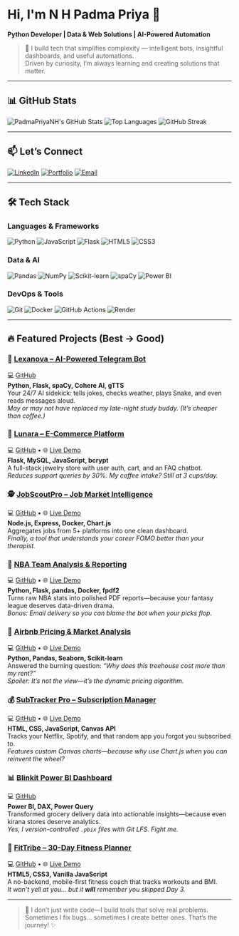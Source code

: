# Hi, I'm N H Padma Priya 👋  
**Python Developer | Data & Web Solutions | AI-Powered Automation**  

> 🧠 I build tech that simplifies complexity — intelligent bots, insightful dashboards, and useful automations.  
> Driven by curiosity, I’m always learning and creating solutions that matter.

---

## 📊 GitHub Stats
![PadmaPriyaNH's GitHub Stats](https://github-readme-stats.vercel.app/api?username=PadmaPriyaNH&show_icons=true&theme=radical&hide=issues)
![Top Languages](https://github-readme-stats.vercel.app/api/top-langs/?username=PadmaPriyaNH&layout=compact&theme=radical)
![GitHub Streak](https://streak-stats.demolab.com?user=PadmaPriyaNH&theme=radical&hide_border=true)

---

## 📫 Let’s Connect
[![LinkedIn](https://img.shields.io/badge/LinkedIn-0A66C2?style=for-the-badge&logo=linkedin&logoColor=white)](https://www.linkedin.com/in/nh-padmapriya)
[![Portfolio](https://img.shields.io/badge/Portfolio-1e40af?style=for-the-badge&logo=vercel&logoColor=white)](https://nhpadmapriya.netlify.app)
[![Email](https://img.shields.io/badge/Gmail-D14836?style=for-the-badge&logo=gmail&logoColor=white)](mailto:nh.padmapriyaa@gmail.com)

---

## 🛠️ Tech Stack

### Languages & Frameworks
![Python](https://img.shields.io/badge/Python-3776AB?style=for-the-badge&logo=python&logoColor=white)
![JavaScript](https://img.shields.io/badge/JavaScript-F7DF1E?style=for-the-badge&logo=javascript&logoColor=black)
![Flask](https://img.shields.io/badge/Flask-000000?style=for-the-badge&logo=flask&logoColor=white)
![HTML5](https://img.shields.io/badge/HTML5-E34F26?style=for-the-badge&logo=html5&logoColor=white)
![CSS3](https://img.shields.io/badge/CSS3-1572B6?style=for-the-badge&logo=css3&logoColor=white)

### Data & AI
![Pandas](https://img.shields.io/badge/Pandas-150458?style=for-the-badge&logo=pandas&logoColor=white)
![NumPy](https://img.shields.io/badge/NumPy-013243?style=for-the-badge&logo=numpy&logoColor=white)
![Scikit-learn](https://img.shields.io/badge/Scikit--learn-F7931E?style=for-the-badge&logo=scikit-learn&logoColor=white)
![spaCy](https://img.shields.io/badge/spaCy-09A3D5?style=for-the-badge&logo=spacy&logoColor=white)
![Power BI](https://img.shields.io/badge/Power%20BI-F2C811?style=for-the-badge&logo=power-bi&logoColor=black)

### DevOps & Tools
![Git](https://img.shields.io/badge/Git-F05032?style=for-the-badge&logo=git&logoColor=white)
![Docker](https://img.shields.io/badge/Docker-2496ED?style=for-the-badge&logo=docker&logoColor=white)
![GitHub Actions](https://img.shields.io/badge/GitHub_Actions-2088FF?style=for-the-badge&logo=github-actions&logoColor=white)
![Render](https://img.shields.io/badge/Render-44D7B6?style=for-the-badge&logo=render&logoColor=white)

---

## 🔥 Featured Projects (Best → Good)

### 🤖 [Lexanova – AI-Powered Telegram Bot](https://github.com/PadmaPriyaNH/lexanova-telegrambot)
💻 [GitHub](https://github.com/PadmaPriyaNH/lexanova-telegrambot.git)                                                                                                          
**Python, Flask, spaCy, Cohere AI, gTTS**  
Your 24/7 AI sidekick: tells jokes, checks weather, plays Snake, and even reads messages aloud.  
*May or may not have replaced my late-night study buddy. (It’s cheaper than coffee.)*

### 💎 [Lunara – E-Commerce Platform](https://lunara-jewellary-ecommerce-website.onrender.com)  
💻 [GitHub](https://github.com/PadmaPriyaNH/lunara-jewellary-ecommerce-website) • 🌐 [Live Demo](https://lunara-jewellary-ecommerce-website.onrender.com)  
**Flask, MySQL, JavaScript, bcrypt**  
A full-stack jewelry store with user auth, cart, and an FAQ chatbot.  
*Reduces support queries by 30%. My coffee intake? Still at 3 cups/day.*

### 🕵️ [JobScoutPro – Job Market Intelligence](https://jobscout-pro-website.onrender.com)  
💻 [GitHub](https://github.com/PadmaPriyaNH/jobscout-pro-website) • 🌐 [Live Demo](https://jobscout-pro-website.onrender.com)  
**Node.js, Express, Docker, Chart.js**  
Aggregates jobs from 5+ platforms into one clean dashboard.  
*Finally, a tool that understands your career FOMO better than your therapist.*

### 🏀 [NBA Team Analysis & Reporting](https://nba-team-analysis-reporting-platform.onrender.com)  
💻 [GitHub](https://github.com/PadmaPriyaNH/nba-team-analysis-reporting-platform) • 🌐 [Live Demo](https://nba-team-analysis-reporting-platform.onrender.com)  
**Python, Flask, pandas, Docker, fpdf2**  
Turns raw NBA stats into polished PDF reports—because your fantasy league deserves data-driven drama.  
*Bonus: Email delivery so you can blame the bot when your picks flop.*

### 🏡 [Airbnb Pricing & Market Analysis](https://colab.research.google.com/github/PadmaPriyaNH/VOIS_AICTE_Oct2025_NHPadmaPriya/blob/main/Airbnb_Data_Analysis_Project.ipynb)  
💻 [GitHub](https://github.com/PadmaPriyaNH/VOIS_AICTE_Oct2025_NHPadmaPriya) • 🌐 [Live Demo](https://colab.research.google.com/github/PadmaPriyaNH/VOIS_AICTE_Oct2025_NHPadmaPriya/blob/main/Airbnb_Data_Analysis_Project.ipynb)  
**Python, Pandas, Seaborn, Scikit-learn**  
Answered the burning question: *“Why does this treehouse cost more than my rent?”*  
*Spoiler: It’s not the view—it’s the dynamic pricing algorithm.*

### 💰 [SubTracker Pro – Subscription Manager](https://subtracker-pro-website.onrender.com)  
💻 [GitHub](https://github.com/PadmaPriyaNH/subtracker-pro-website) • 🌐 [Live Demo](https://subtracker-pro-website.onrender.com)  
**HTML, CSS, JavaScript, Canvas API**  
Tracks your Netflix, Spotify, and that random app you forgot you subscribed to.  
*Features custom Canvas charts—because why use Chart.js when you can reinvent the wheel?*

### 📊 [Blinkit Power BI Dashboard](https://github.com/PadmaPriyaNH/PowerBI-Blinkit-Dashboard)  
💻 [GitHub](https://github.com/PadmaPriyaNH/PowerBI-Blinkit-Dashboard)  
**Power BI, DAX, Power Query**  
Transformed grocery delivery data into actionable insights—because even kirana stores deserve analytics.  
*Yes, I version-controlled `.pbix` files with Git LFS. Fight me.*

### 💪 [FitTribe – 30-Day Fitness Planner](https://padmapriyanh.github.io/FitTribe-fitness-website/)  
💻 [GitHub](https://github.com/PadmaPriyaNH/FitTribe-fitness-website) • 🌐 [Live Demo](https://padmapriyanh.github.io/FitTribe-fitness-website/)  
**HTML5, CSS3, Vanilla JavaScript**  
A no-backend, mobile-first fitness coach that tracks workouts and BMI.  
*It won’t yell at you… but it **will** remember you skipped Day 3.*

---

> 🚀 I don’t just write code—I build tools that solve real problems.  
> Sometimes I fix bugs… sometimes I create better ones. That’s the journey! ✨
